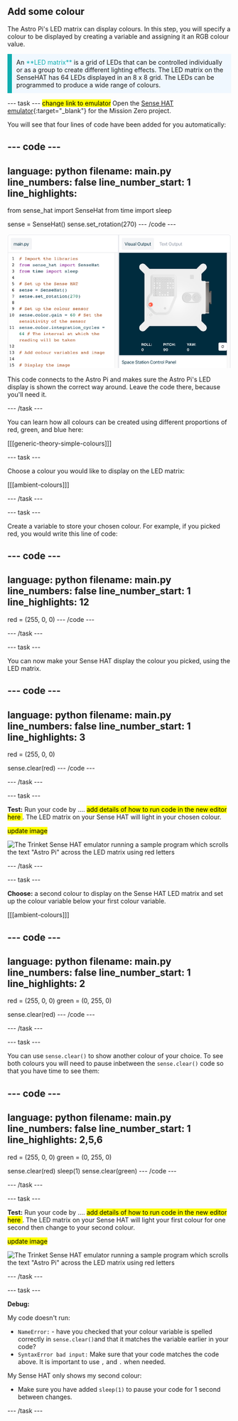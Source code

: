 ## Add some colour

The Astro Pi's LED matrix can display colours. In this step, you will specify a colour to be displayed by creating a variable and assigning it an RGB colour value.

<p style="border-left: solid; border-width:10px; border-color: #0faeb0; background-color: aliceblue; padding: 10px;">
An <span style="color: #0faeb0">**LED matrix**</span> is a grid of LEDs that can be controlled individually or as a group to create different lighting effects. The LED matrix on the SenseHAT has 64 LEDs displayed in an 8 x 8 grid. The LEDs can be programmed to produce a wide range of colours.
</p>

--- task ---
<mark>change link to emulator</mark>
Open the [Sense HAT emulator](https://trinket.io/mission-zero){:target="_blank"} for the Mission Zero project.

You will see that four lines of code have been added for you automatically:

--- code ---
---
language: python
filename: main.py
line_numbers: false
line_number_start: 1
line_highlights: 
---
from sense_hat import SenseHat
from time import sleep

sense = SenseHat()
sense.set_rotation(270)
--- /code ---

![A screenshot of the Trinket Sense Hat emulator with three lines of starter code displayed in the left hand pane.](images/sense-hat-emulator2.png)

This code connects to the Astro Pi and makes sure the Astro Pi's LED display is shown the correct way around. Leave the code there, because you'll need it.

--- /task ---

You can learn how all colours can be created using different proportions of red, green, and blue here:

[[[generic-theory-simple-colours]]]

--- task ---

Choose a colour you would like to display on the LED matrix:

[[[ambient-colours]]]

--- /task ---

--- task ---

Create a variable to store your chosen colour. For example, if you picked red, you would write this line of code:

--- code ---
---
language: python
filename: main.py
line_numbers: false
line_number_start: 1
line_highlights: 12
---
red = (255, 0, 0)
--- /code ---

--- /task ---

--- task ---

You can now make your Sense HAT display the colour you picked, using the LED matrix.

--- code ---
---
language: python
filename: main.py
line_numbers: false
line_number_start: 1
line_highlights: 3
---
red = (255, 0, 0)

sense.clear(red)
--- /code ---

--- /task ---

--- task ---

**Test:** Run your code by .... <mark> add details of how to run code in the new editor here </mark>. The LED matrix on your Sense HAT will light in your chosen colour. 

<mark>update image </mark>

![The Trinket Sense HAT emulator running a sample program which scrolls the text \"Astro Pi\" across the LED matrix using red letters](images/M0_2.gif)

--- /task ---

--- task ---

**Choose:** a second colour to display on the Sense HAT LED matrix and set up the colour variable below your first colour variable. 

[[[ambient-colours]]]

--- code ---
---
language: python
filename: main.py
line_numbers: false
line_number_start: 1
line_highlights: 2
---
red = (255, 0, 0)
green = (0, 255, 0)

sense.clear(red)
--- /code ---

--- /task ---

--- task ---

You can use `sense.clear()` to show another colour of your choice. To see both colours you will need to pause inbetween the `sense.clear()` code so that you have time to see them:

--- code ---
---
language: python
filename: main.py
line_numbers: false
line_number_start: 1
line_highlights: 2,5,6
---
red = (255, 0, 0)
green = (0, 255, 0)

sense.clear(red)
sleep(1)
sense.clear(green)
--- /code ---

--- /task ---

--- task ---

**Test:** Run your code by .... <mark> add details of how to run code in the new editor here </mark>. The LED matrix on your Sense HAT will light your first colour for one second then change to your second colour. 

<mark>update image </mark>

![The Trinket Sense HAT emulator running a sample program which scrolls the text \"Astro Pi\" across the LED matrix using red letters](images/M0_2.gif)

--- /task ---

--- task ---

**Debug:**

My code doesn't run:
- `NameError:` - have you checked that your colour variable is spelled correctly in `sense.clear()`and that it matches the variable earlier in your code? 
- `SyntaxError bad input:` Make sure that your code matches the code above. It is important to use `,` and `.` when needed. 

My Sense HAT only shows my second colour:
- Make sure you have added `sleep(1)` to pause your code for 1 second between changes. 

--- /task ---

